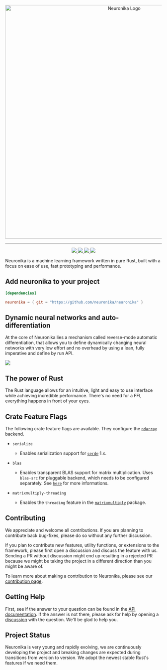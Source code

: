 <p align="center">
  <img width="750" src="./misc/neuronika_logo.png" alt="Neuronika Logo" />
</p>

<hr/>

<p align="center">
<a href="https://app.circleci.com/pipelines/github/neuronika">
  <img src="https://circleci.com/gh/neuronika/neuronika.svg?style=svg&circle-token=a4dc29e597fde3872a02c582dc42c058f41f7869"/>
</a>

<a href="https://codecov.io/gh/neuronika/neuronika">
  <img src="https://codecov.io/gh/neuronika/neuronika/branch/main/graph/badge.svg?token=H7J7TF511B"/>
</a>

<a href="https://opensource.org/licenses/MPL-2.0">
  <img src="https://img.shields.io/badge/License-MPL%202.0-ff69b4.svg"/>
</a>

<a href="https://docs.rs/neuronika">
  <img src="https://img.shields.io/badge/API-reference-brightgreen"/>
</a>
</p>

Neuronika is a machine learning framework written in pure Rust, built with a focus on ease of
use, fast prototyping and performance.

## Add neuronika to your project

```toml
[dependencies]

neuronika = { git = "https://github.com/neuronika/neuronika" }
```

## Dynamic neural networks and auto-differentiation

At the core of Neuronika lies a mechanism called reverse-mode automatic differentiation, that allows you
to define dynamically changing neural networks with very low effort and no overhead by using a lean, fully imperative and define by run API.

![](./misc/neuronika_ad.gif)

## The power of Rust

The Rust language allows for an intuitive, light and easy to use interface while achieving incredible performance.
There's no need for a FFI, everything happens in front of your eyes.

## Crate Feature Flags

The following crate feature flags are available. They configure the [`ndarray`](https://github.com/rust-ndarray/ndarray) backend.

* `serialize` 
  * Enables serialization support for [`serde`](https://github.com/serde-rs/serde) 1.x.

* `blas`
  * Enables transparent BLAS support for matrix multiplication. Uses `blas-src` for pluggable backend, which needs to be configured separately. See [`here`](https://github.com/rust-ndarray/ndarray#how-to-enable-blas-integration) for more informations.

* `matrixmultiply-threading`
  * Enables the `threading` feature in the [`matrixmultiply`](https://github.com/bluss/matrixmultiply) package.

## Contributing

We appreciate and welcome all contributions. If you are planning to contribute back bug-fixes, please do so without any further discussion.

If you plan to contribute new features, utility functions, or extensions to the framework, please first open a discussion and discuss the feature with us. Sending a PR without discussion might end up resulting in a rejected PR because we might be taking the project in a different direction than you might be aware of.

To learn more about making a contribution to Neuronika, please see our [contribution page](CONTRIBUTING.md).

## Getting Help

First, see if the answer to your question can be found in the [API documentation](https://docs.rs/neuronika). If the answer
is not there, please ask for help by opening a [discussion](https://github.com/neuronika/neuronika/discussions) with the question. We'll be glad to help you.


## Project Status

Neuronika is very young and rapidly evolving, we are continuously developing the project and breaking changes are expected during transitions from version to version. We adopt the newest stable Rust's features if we need them.